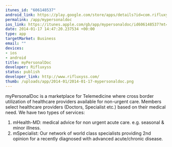 ```yaml
--- 
itunes_id: "606148537"
android_link: https://play.google.com/store/apps/details?id=com.rifluxyss.sample&hl=en
permalink: /app/mypersonaldoc
ios_link: https://itunes.apple.com/gb/app/mypersonaldoc/id606148537?mt=8
date: 2014-01-17 14:47:20.237534 +00:00
type: app
targetMarket: Business
email: ""
devices: 
- ios
- android
title: myPersonalDoc
developer: Rifluxyss
status: publish
developer_link: http://www.rifluxyss.com/
thumb: /uploads/app/2014-01/2014-01-17-mypersonaldoc.png
---
```


myPersonalDoc is a marketplace for Telemedicine where cross border utilization of healthcare providers available for non-urgent care. Members select healthcare providers (Doctors, Specialist etc.) based on their medical need. We have two types of services:
1.	mHealth-MD: medical advice for non urgent acute care. e.g. seasonal & minor illness. 
2.	mSpecialist: Our network of world class specialists providing 2nd opinion for a recently diagnosed with advanced acute/chronic disease.
